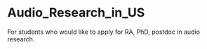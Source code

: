 # Audio_Research_in_US
For students who would like to apply for RA, PhD, postdoc in audio research.
